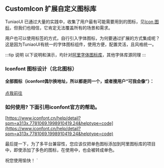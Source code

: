 ## CustomIcon 扩展自定义图标库

<!-- <demo-model url="/pages/componentsA/icon/index"></demo-model> -->


TuniaoUI 已通过大量的实践中，收集了用户最有可能需要用到的图标，见[Icon 图标](/components/icon.html)，但我们也相信，它肯定无法覆盖所有的场景和需求。  

用户也可以使用标签的方式，自行引入字体图标，为何要通过扩展的方式集成呢？  
这是因为TuniaoUI有统一的字体图标组件，使用方便，配置灵活，且风格统一。

:::tip 说明
以下说明和演示，均针对[阿里字体图标库](https://www.iconfont.cn)，其他字体库源同理
:::

[//]: # (总的来说，我们要实现的效果如下：)
### Iconfont 图标设计（北北图标）
#### 全部图标（iconfont偶尔换地址，所以都是同一个，或者搜用户“可我会像”）：
[点我前往](https://www.iconfont.cn/user/detail?spm=a313x.7781069.1998910419.d78986de3&uid=4252161&nid=PYMOSkuUR2ln)

### 如何使用? 下面引用iconfont官方的帮助。
[https://www.iconfont.cn/help/detail?spm=a313x.7781069.1998910419.24&helptype=code](https://www.iconfont.cn/help/detail?spm=a313x.7781069.1998910419.24&helptype=code)

最后提一下，为了多平台兼容性，您应该仅把单色图标添加到阿里图标库的项目中，即使添加了多色的图标，在使用中，也会被转成单色。

祝您使用愉快！
`